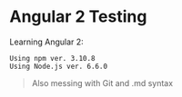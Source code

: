 # Angular 2 Testing
Learning Angular 2:

```
Using npm ver. 3.10.8
Using Node.js ver. 6.6.0
```

> Also messing with Git and .md syntax
